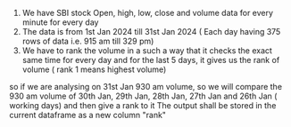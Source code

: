 1) We have SBI stock Open, high, low, close and volume data for every minute for every day
2) The data is from 1st Jan 2024 till 31st Jan 2024 ( Each day having 375 rows of data i.e. 915 am till 329 pm)
3) We have to rank the volume in a such a way that it checks the exact same time for every day and for the last 5 days, it gives us the rank of volume ( rank 1 means highest volume)


so if we are analysing on 31st Jan 930 am volume, so we will compare the 930 am volume of 30th Jan, 29th Jan, 28th Jan, 27th Jan and 26th Jan ( working days) and then give a rank to it 
The output shall be stored in the current dataframe as  a new column "rank"
